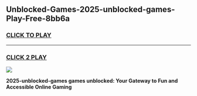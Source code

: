 
## Unblocked-Games-2025-unblocked-games-Play-Free-8bb6a
<h3>
<a href="https://premium76.site?title=2025-unblocked-games&ref=21A">CLICK TO PLAY</a></h3>
<hr>

<h3>
<a href="https://premium76.site?title=2025-unblocked-games&ref=21A">CLICK 2 PLAY</a>
  
</h3>

<a href="https://premium76.site?title=2025-unblocked-games&ref=21A"><img src="https://clearcache.store/games.png"></a>


**2025-unblocked-games games unblocked: Your Gateway to Fun and Accessible Online Gaming**
